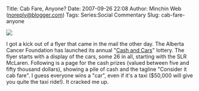 Title: Cab Fare, Anyone?
Date: 2007-09-26 22:08
Author: Minchin Web (noreply@blogger.com)
Tags: Series:Social Commentary
Slug: cab-fare-anyone

[![](http://2.bp.blogspot.com/_fWUoqQ2t4Js/RvrW9_My0iI/AAAAAAAAAdU/Gg3MlcrHDHs/s400/cab+fare.jpg)](http://2.bp.blogspot.com/_fWUoqQ2t4Js/RvrW9_My0iI/AAAAAAAAAdU/Gg3MlcrHDHs/s1600-h/cab+fare.jpg)

I got a kick out of a flyer that came in the mail the other day. The
Alberta Cancer Foundation has launched its annual "<span id="r5vs">[Cash
and Cars](http://www.cashandcarslottery.ca/ "Cash and Cars")</span>"
lottery. The flyer starts with a display of the cars, some 26 in all,
starting with the SLR McLaren. Following is a page for the cash prizes
(valued between five and fifty thousand dollars), showing a pile of cash
and the tagline "Consider it cab fare". I guess everyone wins a "car",
even if it's a taxi (\$50,000 will give you quite the taxi ride!). It
cracked me up.

</p>

